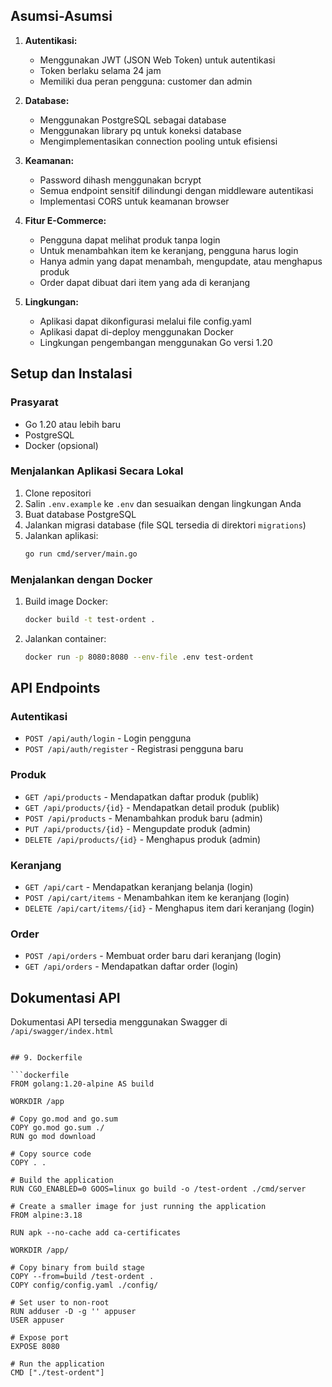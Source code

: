 ## Asumsi-Asumsi

1. **Autentikasi:**

   - Menggunakan JWT (JSON Web Token) untuk autentikasi
   - Token berlaku selama 24 jam
   - Memiliki dua peran pengguna: customer dan admin

2. **Database:**

   - Menggunakan PostgreSQL sebagai database
   - Menggunakan library pq untuk koneksi database
   - Mengimplementasikan connection pooling untuk efisiensi

3. **Keamanan:**

   - Password dihash menggunakan bcrypt
   - Semua endpoint sensitif dilindungi dengan middleware autentikasi
   - Implementasi CORS untuk keamanan browser

4. **Fitur E-Commerce:**

   - Pengguna dapat melihat produk tanpa login
   - Untuk menambahkan item ke keranjang, pengguna harus login
   - Hanya admin yang dapat menambah, mengupdate, atau menghapus produk
   - Order dapat dibuat dari item yang ada di keranjang

5. **Lingkungan:**
   - Aplikasi dapat dikonfigurasi melalui file config.yaml
   - Aplikasi dapat di-deploy menggunakan Docker
   - Lingkungan pengembangan menggunakan Go versi 1.20

## Setup dan Instalasi

### Prasyarat

- Go 1.20 atau lebih baru
- PostgreSQL
- Docker (opsional)

### Menjalankan Aplikasi Secara Lokal

1. Clone repositori
2. Salin `.env.example` ke `.env` dan sesuaikan dengan lingkungan Anda
3. Buat database PostgreSQL
4. Jalankan migrasi database (file SQL tersedia di direktori `migrations`)
5. Jalankan aplikasi:
   ```bash
   go run cmd/server/main.go
   ```

### Menjalankan dengan Docker

1. Build image Docker:

   ```bash
   docker build -t test-ordent .
   ```

2. Jalankan container:
   ```bash
   docker run -p 8080:8080 --env-file .env test-ordent
   ```

## API Endpoints

### Autentikasi

- `POST /api/auth/login` - Login pengguna
- `POST /api/auth/register` - Registrasi pengguna baru

### Produk

- `GET /api/products` - Mendapatkan daftar produk (publik)
- `GET /api/products/{id}` - Mendapatkan detail produk (publik)
- `POST /api/products` - Menambahkan produk baru (admin)
- `PUT /api/products/{id}` - Mengupdate produk (admin)
- `DELETE /api/products/{id}` - Menghapus produk (admin)

### Keranjang

- `GET /api/cart` - Mendapatkan keranjang belanja (login)
- `POST /api/cart/items` - Menambahkan item ke keranjang (login)
- `DELETE /api/cart/items/{id}` - Menghapus item dari keranjang (login)

### Order

- `POST /api/orders` - Membuat order baru dari keranjang (login)
- `GET /api/orders` - Mendapatkan daftar order (login)

## Dokumentasi API

Dokumentasi API tersedia menggunakan Swagger di `/api/swagger/index.html`

````

## 9. Dockerfile

```dockerfile
FROM golang:1.20-alpine AS build

WORKDIR /app

# Copy go.mod and go.sum
COPY go.mod go.sum ./
RUN go mod download

# Copy source code
COPY . .

# Build the application
RUN CGO_ENABLED=0 GOOS=linux go build -o /test-ordent ./cmd/server

# Create a smaller image for just running the application
FROM alpine:3.18

RUN apk --no-cache add ca-certificates

WORKDIR /app/

# Copy binary from build stage
COPY --from=build /test-ordent .
COPY config/config.yaml ./config/

# Set user to non-root
RUN adduser -D -g '' appuser
USER appuser

# Expose port
EXPOSE 8080

# Run the application
CMD ["./test-ordent"]
````
